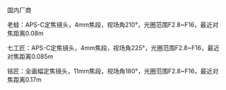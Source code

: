 国内厂商

老蛙：APS-C定焦镜头，4mm焦段，视场角210°，光圈范围F2.8~F16，最近对焦距离0.08m

七工匠：APS-C定焦镜头，4mm焦段，视场角225°，光圈范围F2.8~F16，最近对焦距离0.085m

铭匠：全画幅定焦镜头，11mm焦段，视场角180°，光圈范围F2.8~F16，最近对焦距离0.17m
